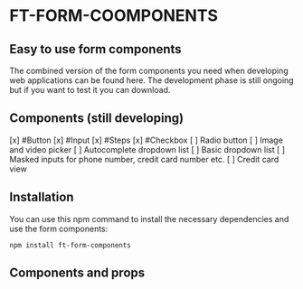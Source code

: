 # FT-FORM-COOMPONENTS

## Easy to use form components

The combined version of the form components you need when developing web applications can be found here. The development phase is still ongoing but if you want to test it you can download.

## Components (still developing)

[x] #Button
[x] #Input
[x] #Steps
[x] #Checkbox
[ ] Radio button
[ ] Image and video picker
[ ] Autocomplete dropdown list
[ ] Basic dropdown list
[ ] Masked inputs for phone number, credit card number etc.
[ ] Credit card view

## Installation
You can use this npm command to install the necessary dependencies and use the form components:
```
npm install ft-form-components
```

## Components and props
